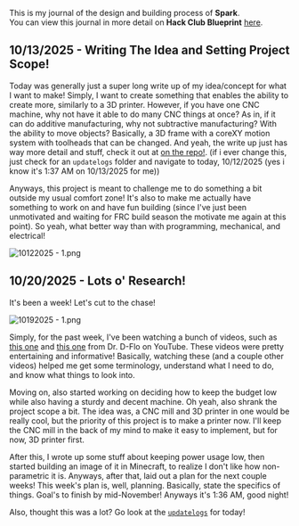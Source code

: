 <!--
  ===================    !!READ THIS NOTICE!!   ====================
  DO NOT edit this file manually. Your changes WILL BE OVERWRITTEN!
  This journal is auto generated and updated by Hack Club Blueprint.
  To edit this file, please edit your journal entries on Blueprint.
  ==================================================================
-->

This is my journal of the design and building process of **Spark**.  
You can view this journal in more detail on **Hack Club Blueprint** [here](https://blueprint.hackclub.com/projects/461).


## 10/13/2025 - Writing The Idea and Setting Project Scope!  

Today was generally just a super long write up of my idea/concept for what I want to make! Simply, I want to create something that enables the ability to create more, similarly to a 3D printer. However, if you have one CNC machine, why not have it able to do many CNC things at once? As in, if it can do additive manufacturing, why not subtractive manufacturing? With the ability to move objects? Basically, a 3D frame with a coreXY motion system with toolheads that can be changed. And yeah, the write up just has way more detail and stuff, check it out at [on the repo!](https://github.com/HenryLi-0/spark/blob/main/updatelogs/logs202510/10122025.md). (if i ever change this, just check for an `updatelogs` folder and navigate to today, 10/12/2025 (yes i know it's 1:37 AM on 10/13/2025 for me))

Anyways, this project is meant to challenge me to do something a bit outside my usual comfort zone! It's also to make me actually have something to work on and have fun building (since I've just been unmotivated and waiting for FRC build season the motivate me again at this point). So yeah, what better way than with programming, mechanical, and electrical!

![10122025 - 1.png](https://blueprint.hackclub.com/user-attachments/blobs/proxy/eyJfcmFpbHMiOnsiZGF0YSI6MTk0NiwicHVyIjoiYmxvYl9pZCJ9fQ==--766c916e5f20ff70c5067f251bf11021a90d1c2c/10122025%20-%201.png)
  

## 10/20/2025 - Lots o' Research!  

It's been a week! Let's cut to the chase!

![10192025 - 1.png](https://blueprint.hackclub.com/user-attachments/blobs/proxy/eyJfcmFpbHMiOnsiZGF0YSI6MzY4MiwicHVyIjoiYmxvYl9pZCJ9fQ==--5297eb70bbb7e4459261376624675505fa9ef0c8/10192025%20-%201.png)

Simply, for the past week, I've been watching a bunch of videos, such as [this one](https://www.youtube.com/watch?v=qub5chyIQ0s) and [this one](https://www.youtube.com/watch?v=mbo6soXn_kQ) from Dr. D-Flo on YouTube. These videos were pretty entertaining and informative! Basically, watching these (and a couple other videos) helped me get some terminology, understand what I need to do, and know what things to look into. 

Moving on, also started working on deciding how to keep the budget low while also having a sturdy and decent machine. Oh yeah, also shrank the project scope a bit. The idea was, a CNC mill and 3D printer in one would be really cool, but the priority of this project is to make a printer now. I'll keep the CNC mill in the back of my mind to make it easy to implement, but for now, 3D printer first.

After this, I wrote up some stuff about keeping power usage low, then started building an image of it in Minecraft, to realize I don't like how non-parametric it is. Anyways, after that, laid out a plan for the next couple weeks! This week's plan is, well, planning. Basically, state the specifics of things. Goal's to finish by mid-November! Anyways it's 1:36 AM, good night!

Also, thought this was a lot? Go look at the [`updatelogs`](https://github.com/HenryLi-0/spark/blob/main/updatelogs/logs202510/10192025.md) for today!  

